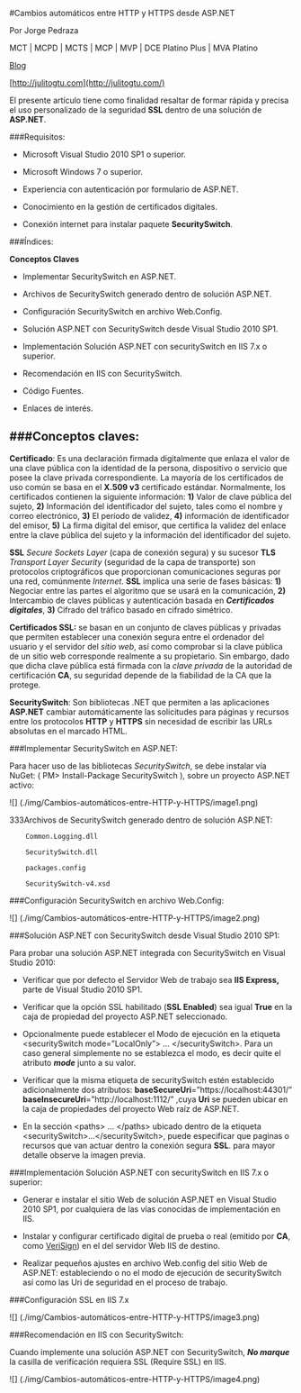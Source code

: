  <properties
	pageTitle="Cambios automáticos entre HTTP y HTTPS desde ASP.NET"
	description="Cambios automáticos entre HTTP y HTTPS desde ASP.NET"
	services="web-dev"
	documentationCenter=""
	authors="andygonusa"
	manager=""
	editor="andygonusa"/>

<tags
	ms.service="web-dev"
	ms.workload="identity"
	ms.tgt_pltfrm="na"
	ms.devlang="na"
	ms.topic="how-to-article"
	ms.date="05/16/2016"
	ms.author="andygonusa"/>

 
 #Cambios automáticos entre HTTP y HTTPS desde ASP.NET
 
 Por Jorge Pedraza
 
 MCT | MCPD | MCTS | MCP | MVP | DCE Platino Plus | MVA Platino

[Blog](http://jorgepedraza.wordpress.com/)

[http://julitogtu.com](http://julitogtu.com/)



El presente artículo tiene como finalidad resaltar de formar rápida y
precisa el uso personalizado de la seguridad **SSL** dentro de una
solución de **ASP.NET**.

###Requisitos:


- Microsoft Visual Studio 2010 SP1 o superior.

- Microsoft Windows 7 o superior.

- Experiencia con autenticación por formulario de ASP.NET.

- Conocimiento en la gestión de certificados digitales.

- Conexión internet para instalar paquete **SecuritySwitch**.

###Índices:


**Conceptos Claves**

- Implementar SecuritySwitch en ASP.NET.

- Archivos de SecuritySwitch generado dentro de solución ASP.NET.

- Configuración SecuritySwitch en archivo Web.Config.

- Solución ASP.NET con SecuritySwitch desde Visual Studio 2010 SP1.

- Implementación Solución ASP.NET con securitySwitch en IIS 7.x
   o superior.

- Recomendación en IIS con SecuritySwitch.

- Código Fuentes.

- Enlaces de interés.

###Conceptos claves:
---------------------

**Certificado**: Es una declaración firmada digitalmente que enlaza el
valor de una clave pública con la identidad de la persona, dispositivo o
servicio que posee la clave privada correspondiente. La mayoría de los
certificados de uso común se basa en el **X.509 v3** certificado
estándar. Normalmente, los certificados contienen la siguiente
información: **1)** Valor de clave pública del sujeto, **2)**
Información del identificador del sujeto, tales como el nombre y correo
electrónico, **3)** El período de validez, **4)** información de
identificador del emisor, **5)** La firma digital del emisor, que
certifica la validez del enlace entre la clave pública del sujeto y la
información del identificador del sujeto.

**SSL** *Secure Sockets Layer* (capa de conexión segura) y su sucesor
**TLS** *Transport Layer Security* (seguridad de la capa de transporte)
son protocolos criptográficos que proporcionan comunicaciones seguras
por una red, comúnmente *Internet*. **SSL** implica una serie de fases
básicas: **1)** Negociar entre las partes el algoritmo que se usará en
la comunicación, **2)** Intercambio de claves públicas y autenticación
basada en ***Certificados digitales***, **3)** Cifrado del tráfico
basado en cifrado simétrico.

**Certificados SSL:** se basan en un conjunto de claves públicas y
privadas que permiten establecer una conexión segura entre el ordenador
del usuario y el servidor del *sitio web*, así como comprobar si la
clave pública de un sitio web corresponde realmente a su propietario.
Sin embargo, dado que dicha clave pública está firmada con la *clave
privada* de la autoridad de certificación **CA**, su seguridad depende
de la fiabilidad de la CA que la protege.

**SecuritySwitch**: Son bibliotecas .NET que permiten a las aplicaciones
**ASP.NET** cambiar automáticamente las solicitudes para páginas y
recursos entre los protocolos **HTTP** y **HTTPS** sin necesidad de
escribir las URLs absolutas en el marcado HTML.

###Implementar SecuritySwitch en ASP.NET:


Para hacer uso de las bibliotecas *SecuritySwitch*, se debe instalar vía
NuGet: ( PM&gt; Install-Package SecuritySwitch ), sobre un proyecto
ASP.NET activo:


![] (./img/Cambios-automáticos-entre-HTTP-y-HTTPS/image1.png)

333Archivos de SecuritySwitch generado dentro de solución ASP.NET:

```
    Common.Logging.dll

    SecuritySwitch.dll

    packages.config

    SecuritySwitch-v4.xsd
```

###Configuración SecuritySwitch en archivo Web.Config:



![] (./img/Cambios-automáticos-entre-HTTP-y-HTTPS/image2.png)

###Solución ASP.NET con SecuritySwitch desde Visual Studio 2010 SP1:


Para probar una solución ASP.NET integrada con SecuritySwitch en Visual
Studio 2010:

- Verificar que por defecto el Servidor Web de trabajo sea **IIS
   Express,** parte de Visual Studio 2010 SP1.

- Verificar que la opción SSL habilitado (**SSL Enabled**) sea igual
   **True** en la caja de propiedad del proyecto ASP.NET seleccionado.

- Opcionalmente puede establecer el Modo de ejecución en la etiqueta
    &lt;securitySwitch mode=”LocalOnly”&gt; … &lt;/securitySwitch&gt;.
    Para un caso general simplemente no se establezca el modo, es decir
    quite el atributo ***mode*** junto a su valor.

- Verificar que la misma etiqueta de securitySwitch estén establecido
    adicionalmente dos atributos:
    **baseSecureUri**=”https://localhost:44301/”
    **baseInsecureUri**=”http://localhost:1112/” ,cuya **Uri** se pueden
    ubicar en la caja de propiedades del proyecto Web raíz de ASP.NET.

- En la sección &lt;paths&gt; … &lt;/paths&gt; ubicado dentro de la
    etiqueta &lt;securitySwitch&gt;…&lt;/securitySwitch&gt;, puede
    especificar que paginas o recursos que van actuar dentro la conexión
    segura **SSL**. para mayor detalle observe la imagen previa.

###Implementación Solución ASP.NET con securitySwitch en IIS 7.x o superior:


- Generar e instalar el sitio Web de solución ASP.NET en Visual Studio
    2010 SP1, por cualquiera de las vías conocidas de implementación
    en IIS.

- Instalar y configurar certificado digital de prueba o real (emitido
    por **CA**, como [VeriSign](http://www.verisign.es/)) en el del
    servidor Web IIS de destino.

- Realizar pequeños ajustes en archivo Web.config del sitio Web de
    ASP.NET: estableciendo o no el modo de ejecución de securitySwitch
    así como las Uri de seguridad en el proceso de trabajo.

###Configuración SSL en IIS 7.x



![] (./img/Cambios-automáticos-entre-HTTP-y-HTTPS/image3.png)

###Recomendación en IIS con SecuritySwitch:


Cuando implemente una solución ASP.NET con SecuritySwitch, ***No
marque*** la casilla de verificación requiera SSL (Require SSL) en IIS.


![] (./img/Cambios-automáticos-entre-HTTP-y-HTTPS/image4.png)


